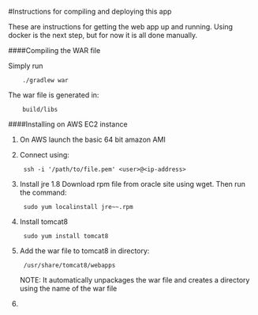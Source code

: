 #Instructions for compiling and deploying this app

These are instructions for getting the web app up and running.
Using docker is the next step, but for now it is all done manually.

####Compiling the WAR file

Simply run

        ./gradlew war

The war file is generated in:

        build/libs

####Installing on AWS EC2 instance

1. On AWS launch the basic 64 bit amazon AMI
2. Connect using:

        ssh -i '/path/to/file.pem' <user>@<ip-address>

3. Install jre 1.8
    Download rpm file from oracle site using wget.
    Then run the command:
    
        sudo yum localinstall jre~~.rpm

4. Install tomcat8

        sudo yum install tomcat8
        
5. Add the war file to tomcat8 in directory:

        /usr/share/tomcat8/webapps
        
    NOTE: It automatically unpackages the war file and creates a directory using 
    the name of the war file

7. 
